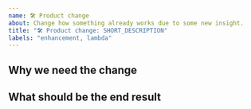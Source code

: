 ```yaml
---
name: 🛠 Product change
about: Change how something already works due to some new insight.
title: "🛠 Product change: SHORT_DESCRIPTION"
labels: "enhancement, lambda"
---
```


## Why we need the change
<!-- Explain what problem are you facing. -->

## What should be the end result
<!-- Explain who would you like the problem to be solved. -->

